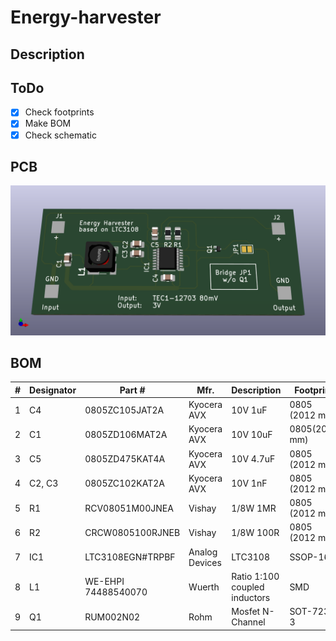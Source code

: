 # Energy-harvester
## Description


## ToDo

- [x] Check footprints
- [x] Make BOM 
- [x] Check schematic

## PCB
![3D Image](img/3D.png)

## BOM

|# |Designator	|Part #	|Mfr.	|Description |Footprint	|Qty. |
|- |----------- |------ |---- |----------- |--------- |---- |
|1 |C4	|0805ZC105JAT2A|	Kyocera AVX	|10V 1uF	|0805 (2012 mm)	|1|
|2	|C1	|0805ZD106MAT2A|	Kyocera AVX	|10V 10uF	|0805(2012 mm)	|1|
|3	|C5|	0805ZD475KAT4A|	Kyocera AVX|	10V 4.7uF|	0805 (2012 mm)	|1|
|4	|C2, C3|	0805ZC102KAT2A|	Kyocera AVX|	10V 1nF|	0805 (2012 mm)	|2|
|5	|R1|	RCV08051M00JNEA|	Vishay|	1/8W 1MR|	0805 (2012 mm) |1|
|6	|R2|	CRCW0805100RJNEB|	Vishay|	1/8W 100R|	0805 (2012 mm) |1|
|7	|IC1|	LTC3108EGN#TRPBF|	Analog Devices|	LTC3108|	SSOP-16	|1|
|8	|L1|	WE-EHPI 74488540070|	Wuerth|	Ratio 1:100 coupled inductors|	SMD	|1|
|9	|Q1|	RUM002N02|	Rohm|	Mosfet N-Channel|	SOT-723-3	|1|

